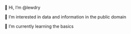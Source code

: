 👋 Hi, I’m @lewdry

👀 I’m interested in data and information in the public domain

🌱 I’m currently learning the basics

<!---
lewdry/lewdry is a ✨ special ✨ repository because its `README.md` (this file) appears on your GitHub profile.
You can click the Preview link to take a look at your changes.
--->
